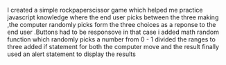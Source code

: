 I created a simple rockpaperscissor game which helped me practice javascript knowledge where the end user picks between the three making 
,the computer randomly picks form the three choices as a reponse to the end user .Buttons had to be responsove in that case 
i added math random function which randomly picks a number from 0 - 1 divided the ranges to three added if statement for both the computer move and the result
finally used an alert statement to display the results 
